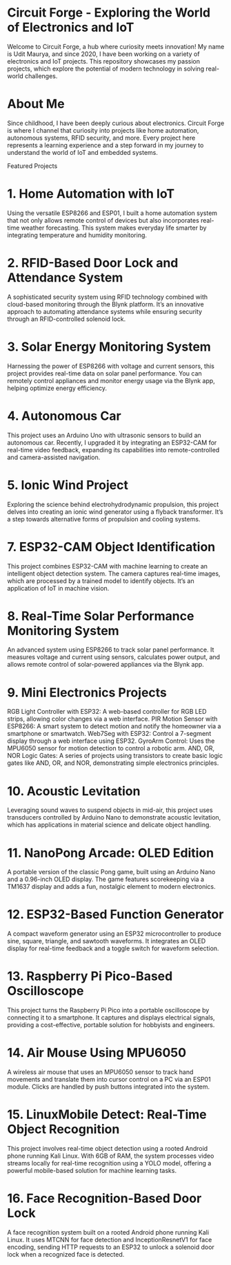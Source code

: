 # Circuit Forge - Exploring the World of Electronics and IoT
Welcome to Circuit Forge, a hub where curiosity meets innovation! My name is Udit Maurya, and since 2020, I have been working on a variety of electronics and IoT projects. This repository showcases my passion projects, which explore the potential of modern technology in solving real-world challenges.

# About Me
Since childhood, I have been deeply curious about electronics. Circuit Forge is where I channel that curiosity into projects like home automation, autonomous systems, RFID security, and more. Every project here represents a learning experience and a step forward in my journey to understand the world of IoT and embedded systems.

Featured Projects
# 1. Home Automation with IoT
Using the versatile ESP8266 and ESP01, I built a home automation system that not only allows remote control of devices but also incorporates real-time weather forecasting. This system makes everyday life smarter by integrating temperature and humidity monitoring.

# 2. RFID-Based Door Lock and Attendance System
A sophisticated security system using RFID technology combined with cloud-based monitoring through the Blynk platform. It’s an innovative approach to automating attendance systems while ensuring security through an RFID-controlled solenoid lock.

# 3. Solar Energy Monitoring System
Harnessing the power of ESP8266 with voltage and current sensors, this project provides real-time data on solar panel performance. You can remotely control appliances and monitor energy usage via the Blynk app, helping optimize energy efficiency.

# 4. Autonomous Car
This project uses an Arduino Uno with ultrasonic sensors to build an autonomous car. Recently, I upgraded it by integrating an ESP32-CAM for real-time video feedback, expanding its capabilities into remote-controlled and camera-assisted navigation.

# 5. Ionic Wind Project
Exploring the science behind electrohydrodynamic propulsion, this project delves into creating an ionic wind generator using a flyback transformer. It’s a step towards alternative forms of propulsion and cooling systems.

# 7. ESP32-CAM Object Identification
This project combines ESP32-CAM with machine learning to create an intelligent object detection system. The camera captures real-time images, which are processed by a trained model to identify objects. It’s an application of IoT in machine vision.

# 8. Real-Time Solar Performance Monitoring System
An advanced system using ESP8266 to track solar panel performance. It measures voltage and current using sensors, calculates power output, and allows remote control of solar-powered appliances via the Blynk app.

# 9. Mini Electronics Projects
RGB Light Controller with ESP32: A web-based controller for RGB LED strips, allowing color changes via a web interface.
PIR Motion Sensor with ESP8266: A smart system to detect motion and notify the homeowner via a smartphone or smartwatch.
Web7Seg with ESP32: Control a 7-segment display through a web interface using ESP32.
GyroArm Control: Uses the MPU6050 sensor for motion detection to control a robotic arm.
AND, OR, NOR Logic Gates: A series of projects using transistors to create basic logic gates like AND, OR, and NOR, demonstrating simple electronics principles.

# 10. Acoustic Levitation
Leveraging sound waves to suspend objects in mid-air, this project uses transducers controlled by Arduino Nano to demonstrate acoustic levitation, which has applications in material science and delicate object handling.

# 11. NanoPong Arcade: OLED Edition
A portable version of the classic Pong game, built using an Arduino Nano and a 0.96-inch OLED display. The game features scorekeeping via a TM1637 display and adds a fun, nostalgic element to modern electronics.

# 12. ESP32-Based Function Generator
A compact waveform generator using an ESP32 microcontroller to produce sine, square, triangle, and sawtooth waveforms. It integrates an OLED display for real-time feedback and a toggle switch for waveform selection.

# 13. Raspberry Pi Pico-Based Oscilloscope
This project turns the Raspberry Pi Pico into a portable oscilloscope by connecting it to a smartphone. It captures and displays electrical signals, providing a cost-effective, portable solution for hobbyists and engineers.

# 14. Air Mouse Using MPU6050
A wireless air mouse that uses an MPU6050 sensor to track hand movements and translate them into cursor control on a PC via an ESP01 module. Clicks are handled by push buttons integrated into the system.

# 15. LinuxMobile Detect: Real-Time Object Recognition
This project involves real-time object detection using a rooted Android phone running Kali Linux. With 6GB of RAM, the system processes video streams locally for real-time recognition using a YOLO model, offering a powerful mobile-based solution for machine learning tasks.

# 16. Face Recognition-Based Door Lock
A face recognition system built on a rooted Android phone running Kali Linux. It uses MTCNN for face detection and InceptionResnetV1 for face encoding, sending HTTP requests to an ESP32 to unlock a solenoid door lock when a recognized face is detected.

